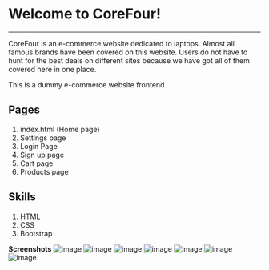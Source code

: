 # Welcome to CoreFour!
-------------------------------
CoreFour is an e-commerce website dedicated to laptops. Almost all famous brands have been covered on this website. Users do not have to hunt for the best deals on different sites because we have got all of them covered here in one place.

This is a dummy e-commerce website frontend.

Pages
------
1. index.html (Home page)
2. Settings page
3. Login Page
4. Sign up page
5. Cart page
6. Products page

Skills
-------
1. HTML
2. CSS
3. Bootstrap

**Screenshots**
![image](https://user-images.githubusercontent.com/74773717/137293785-fcc54c26-9f9b-4a87-964a-0f90c3657e46.png)
![image](https://user-images.githubusercontent.com/74773717/137293876-34b8776e-57f7-4061-b099-b78788f1a086.png)
![image](https://user-images.githubusercontent.com/74773717/137294070-895f1116-91c0-43d0-8be0-c1efd9abb7ab.png)
![image](https://user-images.githubusercontent.com/74773717/137294259-3a556759-bcbc-495b-a43a-65533f1be8d8.png)
![image](https://user-images.githubusercontent.com/74773717/137294347-4c6df611-dd29-4086-a4b2-ab4363f4acb8.png)
![image](https://user-images.githubusercontent.com/74773717/137294411-cf3d60db-f546-4d19-bc77-9845537c31cc.png)
![image](https://user-images.githubusercontent.com/74773717/137294454-892622c7-1a84-45e6-850d-002f766168e1.png)
